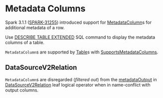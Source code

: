 # Metadata Columns

Spark 3.1.1 ([SPARK-31255](https://issues.apache.org/jira/browse/SPARK-31255)) introduced support for [MetadataColumn](../connector/MetadataColumn.md)s for additional metadata of a row.

Use [DESCRIBE TABLE EXTENDED](../sql/AstBuilder.md#visitDescribeRelation) SQL command to display the metadata columns of a table.

`MetadataColumn`s are supported by [Table](../connector/Table.md)s with [SupportsMetadataColumns](../connector/SupportsMetadataColumns.md).

## <span id="DataSourceV2Relation"> DataSourceV2Relation

`MetadataColumn`s are disregarded (_filtered out_) from the [metadataOutput](../logical-operators/LogicalPlan.md#metadataOutput) in [DataSourceV2Relation](../logical-operators/DataSourceV2Relation.md) leaf logical operator when in name-conflict with output columns.
